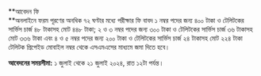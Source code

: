 **আবেদন ফি  
**অনলাইনে ফরম পূরণের অনধিক ৭২ ঘণ্টার মধ্যে পরীক্ষার ফি বাবদ ১ নম্বর পদের জন্য ৪০০ টাকা ও টেলিটকের সার্ভিস চার্জ ৪৮ টাকাসহ মোট ৪৪৮ টাকা; ২ ও ৩ নম্বর পদের জন্য ৩০০ টাকা ও টেলিটকের সার্ভিস চার্জ ৩৬ টাকাসহ মোট ৩৩৬ টাকা এবং ৪ ও ৫ নম্বর পদের জন্য ২০০ টাকা ও টেলিটকের সার্ভিস চার্জ ২৪ টাকাসহ মোট ২২৪ টাকা টেলিটক প্রিপেইড মোবাইল নম্বর থেকে এসএমএসের মাধ্যমে জমা দিতে হবে।

**আবেদনের সময়সীমা:** ১ জুলাই থেকে ২১ জুলাই ২০২৪, রাত ১২টা পর্যন্ত।
